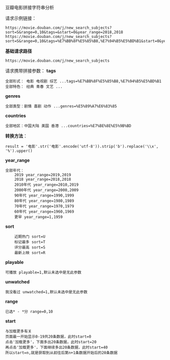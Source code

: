 豆瓣电影拼接字符串分析

请求示例链接：

```
https://movie.douban.com/j/new_search_subjects?sort=S&range=0,10&tags=&start=0&year_range=2018,2018
https://movie.douban.com/j/new_search_subjects?sort=S&range=0,10&tags=%E7%BB%8F%E5%85%B8,%E7%94%B5%E5%BD%B1&start=0&year_range=2019,2019
```

**基础请求路径**

```
https://movie.douban.com/j/new_search_subjects
```

请求携带拼接参数：
**tags** 

```
全部形式： 电影 电视剧 综艺 ...tags=%E7%BB%8F%E5%85%B8,%E7%94%B5%E5%BD%B1
全部特色： 经典 青春 文艺 ...
```

**genres** 

```
全部类型：剧情 喜剧 动作 ...genres=%E5%89%A7%E6%83%85
```

**countries** 

```
全部地区：中国大陆 美国 香港 ...countries=%E7%BE%8E%E5%9B%BD
```

**转换方法**：

```
result = '电影'.str('电影'.encode('utf-8')).strip('b').replace('\\x', '%').upper()
```

**year_range** 

```
全部年代：
    2019 year_range=2019,2019
    2018 year_range=2018,2018
    2010年代 year_range=2010,2019
    2000年代 year_range=2000,2009
    90年代 year_range=1990,1999
    80年代 year_range=1980,1989
    70年代 year_range=1970,1979
    60年代 year_range=1960,1969
    更早 year_range=1,1959
```

**sort** 

```
    近期热门 sort=U
    标记最多 sort=T
    评分最高 sort=S
    最新上映 sort=R
```

**playable** 

```
可播放 playable=1,默认未选中是无此参数
```

**unwatched** 

```
我没看过 unwatched=1,默认未选中是无此参数
```

**range** 

```
已选* - *分 range=0,10
```

**start** 

```
与加载更多有关
页面最一开始显示0-19共20条数据，此时start=0
点击'加载更多'，下面多出20条数据，此时start=20
再点击'加载更多'，下面继续多出20条数据，此时start=40
所以start=n,就是获取到从前往后第n+1条数据开始后的20条数据
```